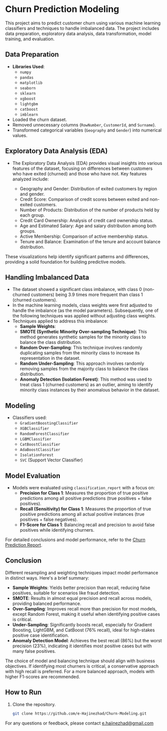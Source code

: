 # Churn Prediction Modeling

This project aims to predict customer churn using various machine learning classifiers and techniques to handle imbalanced data. The project includes data preparation, exploratory data analysis, data transformation, model training, and evaluation.

## Data Preparation
- **Libraries Used**: 
  - `numpy`
  - `pandas`
  - `matplotlib`
  - `seaborn`
  - `sklearn`
  - `xgboost`
  - `lightgbm`
  - `catboost`
  - `imblearn`
- Loaded the churn dataset.
- Removed unnecessary columns (`RowNumber`, `CustomerId`, and `Surname`).
- Transformed categorical variables (`Geography` and `Gender`) into numerical values.


## Exploratory Data Analysis (EDA)
- The Exploratory Data Analysis (EDA) provides visual insights into various features of the dataset, focusing on differences between customers who have exited (churned) and those who have not. Key features analyzed include:

   - Geography and Gender: Distribution of exited customers by region and gender.
   - Credit Score: Comparison of credit scores between exited and non-exited customers.
   - Number of Products: Distribution of the number of products held by each group.
   - Credit Card Ownership: Analysis of credit card ownership status.
   - Age and Estimated Salary: Age and salary distribution among both groups.
   - Active Membership: Comparison of active membership status.
   - Tenure and Balance: Examination of the tenure and account balance distribution.

These visualizations help identify significant patterns and differences, providing a solid foundation for building predictive models.

## Handling Imbalanced Data
- The dataset showed a significant class imbalance, with class 0 (non-churned customers) being 3.9 times more frequent than class 1 (churned customers).
- In the machine learning models, class weights were first adjusted to handle the imbalance (as the model parameters). Subsequently, one of the following techniques was applied without adjusting class weights.
- Techniques applied to address this imbalance:
  - **Sample Weights**:
  - **SMOTE (Synthetic Minority Over-sampling Technique)**: This method generates synthetic samples for the minority class to balance the class distribution.
  - **Random Over-Sampling**: This technique involves randomly duplicating samples from the minority class to increase its representation in the dataset.
  - **Random Under-Sampling**: This approach involves randomly removing samples from the majority class to balance the class distribution.
  - **Anomaly Detection (Isolation Forest)**: This method was used to treat class 1 (churned customers) as an outlier, aiming to identify minority class instances by their anomalous behavior in the dataset.

## Modeling
- Classifiers used:
  - `GradientBoostingClassifier`
  - `XGBClassifier`
  - `RandomForestClassifier`
  - `LGBMClassifier`
  - `CatBoostClassifier`
  - `AdaBoostClassifier`
  - `IsolationForest`
  - `SVC` (Support Vector Classifier)

## Model Evaluation
- Models were evaluated using `classification_report` with a focus on:
  - **Precision for Class 1**: Measures the proportion of true positive predictions among all positive predictions (true positives + false positives).
  - **Recall (Sensitivity) for Class 1**: Measures the proportion of true positive predictions among all actual positive instances (true positives + false negatives).
  - **F1-Score for Class 1**: Balancing recall and precision to avoid false positives while identifying churners.

For detailed conclusions and model performance, refer to the [Churn Prediction Report](./Churn_Prediction_Report.md).


## Conclusion
Different resampling and weighting techniques impact model performance in distinct ways. Here's a brief summary:

  - **Sample Weights**: Yields better precision than recall, reducing false positives, suitable for scenarios like fraud detection.
  - **SMOTE**: Results in almost equal precision and recall across models, providing balanced performance.
  - **Over-Sampling**: Improves recall more than precision for most models, except Random Forest, making it useful when identifying positive cases is critical.
  - **Under-Sampling**: Significantly boosts recall, especially for Gradient Boosting, LightGBM, and CatBoost (76% recall), ideal for high-stakes positive case identification.
  - **Anomaly Detection Model**: Achieves the best recall (86%) but the worst precision (23%), indicating it identifies most positive cases but with many false positives.
  
The choice of model and balancing technique should align with business objectives. If identifying most churners is critical, a conservative approach with high recall is preferred. For a more balanced approach, models with higher F1-scores are recommended.

## How to Run
1. Clone the repository.
   ```sh
   git clone https://github.com/e-Hajinezhad/Churn-Modeling.git

 For any questions or feedback, please contact e.hajinezhad@gmail.com
 
 